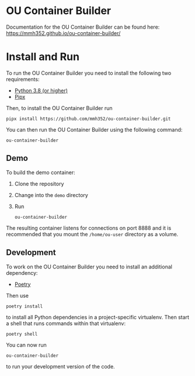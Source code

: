 # OU Container Builder

Documentation for the OU Container Builder can be found here: https://mmh352.github.io/ou-container-builder/

# Install and Run

To run the OU Container Builder you need to install the following two requirements:

* [Python 3.8 (or higher)](https://www.python.org/downloads/)
* [Pipx](https://pipxproject.github.io/pipx/)

Then, to install the OU Container Builder run

```
pipx install https://github.com/mmh352/ou-container-builder.git
```

You can then run the OU Container Builder using the following command:

```
ou-container-builder
```

## Demo

To build the demo container:

1. Clone the repository
2. Change into the ```demo``` directory
3. Run

   ```
   ou-container-builder
   ```

The resulting container listens for connections on port 8888 and it is recommended that you mount the
```/home/ou-user``` directory as a volume.

## Development

To work on the OU Container Builder you need to install an additional dependency:

* [Poetry](https://python-poetry.org/)

Then use

```
poetry install
```

to install all Python dependencies in a project-specific virtualenv. Then start a shell that runs commands
within that virtualenv:

```
poetry shell
```

You can now run

```
ou-container-builder
```

to run your development version of the code.
